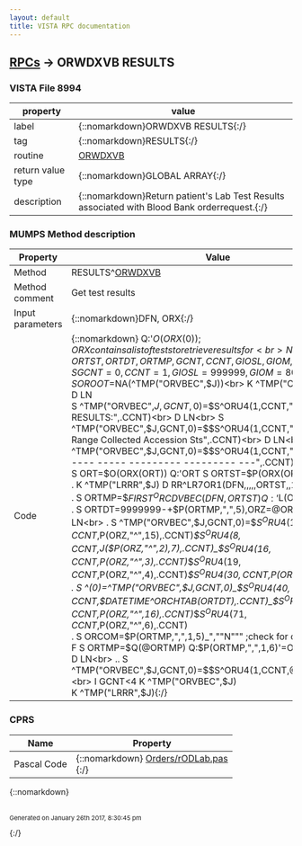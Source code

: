 ```yaml
---
layout: default
title: VISTA RPC documentation
---
```




## [RPCs](TableOfContent.md) &#8594; ORWDXVB RESULTS 



### VISTA File 8994 


 property | value 
--- | --- 
 label | {::nomarkdown}ORWDXVB RESULTS{:/}
 tag | {::nomarkdown}RESULTS{:/}
 routine | [ORWDXVB](http://code.osehra.org/dox/Routine_ORWDXVB_source.html)
 return value type | {::nomarkdown}GLOBAL ARRAY{:/}
 description | {::nomarkdown}Return patient's Lab Test Results associated with Blood Bank orderrequest.{:/}


### MUMPS Method description

 Property | Value 
 --- | --- 
 Method | RESULTS^[ORWDXVB](http://code.osehra.org/dox/Routine_ORWDXVB_source.html)
 Method comment | Get test results
 Input parameters | {::nomarkdown}DFN, ORX{:/}
 Code | {::nomarkdown}  Q:'$O(ORX(0))  ;ORX contains a list of tests to retrieve results for<br> N ORCOM,ORT,ORTST,ORTDT,ORTMP,GCNT,CCNT,GIOSL,GIOM,I,ORZ<br> S GCNT=0,CCNT=1,GIOSL=999999,GIOM=80<br> S OROOT=$NA(^TMP("ORVBEC",$J))<br> K ^TMP("ORVBEC",$J)<br> D LN<br> S ^TMP("ORVBEC",$J,GCNT,0)=$$S^ORU4(1,CCNT,"RECENT LAB RESULTS:",.CCNT)<br> D LN<br> S ^TMP("ORVBEC",$J,GCNT,0)=$$S^ORU4(1,CCNT,"Test    Result    Units      Range     Collected       Accession     Sts",.CCNT)<br> D LN<br> S ^TMP("ORVBEC",$J,GCNT,0)=$$S^ORU4(1,CCNT,"----    ------    -----      -----     ---------       ---------     ---",.CCNT)<br> S ORT=0 F  S ORT=$O(ORX(ORT)) Q:'ORT  S ORTST=$P(ORX(ORT),"^",1) D<br> . K ^TMP("LRRR",$J) D RR^LR7OR1(DFN,,,,,ORTST,,1)  ;DBIA 2503<br> . S ORTMP=$$FIRST^ORCDVBEC(DFN,ORTST) Q:'$L(ORTMP)<br> . S ORTDT=9999999-+$P(ORTMP,",",5),ORZ=@ORTMP<br> . D LN<br> . S ^TMP("ORVBEC",$J,GCNT,0)=$$S^ORU4(1,CCNT,$P(ORZ,"^",15),.CCNT)_$$S^ORU4(8,CCNT,$J($P(ORZ,"^",2),7),.CCNT)_$$S^ORU4(16,CCNT,$P(ORZ,"^",3),.CCNT)_$$S^ORU4(19,CCNT,$P(ORZ,"^",4),.CCNT)_$$S^ORU4(30,CCNT,$P(ORZ,"^",5),.CCNT)<br> . S ^(0)=^TMP("ORVBEC",$J,GCNT,0)_$$S^ORU4(40,CCNT,$$DATETIME^ORCHTAB(ORTDT),.CCNT)_$$S^ORU4(56,CCNT,$P(ORZ,"^",16),.CCNT)_$$S^ORU4(71,CCNT,$P(ORZ,"^",6),.CCNT)<br> . S ORCOM=$P(ORTMP,",",1,5)_",""N""" ;check for comments<br> . F  S ORTMP=$Q(@ORTMP) Q:$P(ORTMP,",",1,6)'=ORCOM  D<br> .. D LN<br> .. S ^TMP("ORVBEC",$J,GCNT,0)=$$S^ORU4(1,CCNT,@ORTMP,.CCNT)<br> I GCNT<4 K ^TMP("ORVBEC",$J)<br> K ^TMP("LRRR",$J){:/}


### CPRS

 Name | Property 
 --- | --- 
 Pascal Code | {::nomarkdown} <a href="https://github.com/OSEHRA/VistA/blob/master/Packages/Order%20Entry%20Results%20Reporting/CPRS/CPRS-Chart/Orders/rODLab.pas">Orders/rODLab.pas</a><br/>{:/}

{::nomarkdown} <br/><br/><p style="font-size: 11px">Generated on January 26th 2017, 8:30:45 pm</p>{:/}